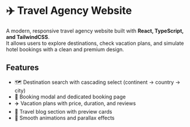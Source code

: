 # ✈️ Travel Agency Website

A modern, responsive travel agency website built with **React, TypeScript, and TailwindCSS**.  
It allows users to explore destinations, check vacation plans, and simulate hotel bookings with a clean and premium design.

## Features
- 🗺️ Destination search with cascading select (continent → country → city)
- 🏨 Booking modal and dedicated booking page
- ✈️ Vacation plans with price, duration, and reviews
- 📖 Travel blog section with preview cards
- 🎨 Smooth animations and parallax effects
